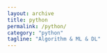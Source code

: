 ```yaml
---
layout: archive
title: python
permalink: /python/
category: "python"
tagline: "Algorithm & ML & DL"
---
```

